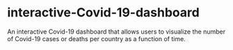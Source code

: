 # interactive-Covid-19-dashboard
An interactive Covid-19 dashboard that allows users to visualize the number of Covid-19 cases or deaths per country as a function of time.
